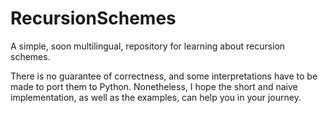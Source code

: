 # RecursionSchemes
A simple, soon multilingual, repository for learning about recursion schemes.

There is no guarantee of correctness, and some interpretations have to be made to port them to Python.
Nonetheless, I hope the short and naive implementation, as well as the examples, can help you in your journey.
